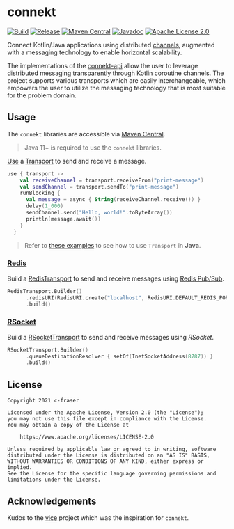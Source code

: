 # connekt

[![Build](https://github.com/c-fraser/connekt/workflows/build/badge.svg)](https://github.com/c-fraser/connekt/actions)
[![Release](https://img.shields.io/github/v/release/c-fraser/connekt?logo=github&sort=semver)](https://github.com/c-fraser/connekt/releases)
[![Maven Central](https://img.shields.io/maven-central/v/io.github.c-fraser/connekt-api.svg)](https://search.maven.org/artifact/io.github.c-fraser/connekt-api)
[![Javadoc](https://javadoc.io/badge2/io.github.c-fraser/connekt-api/javadoc.svg)](https://javadoc.io/doc/io.github.c-fraser/connekt-api)
[![Apache License 2.0](https://img.shields.io/badge/License-Apache2-blue.svg)](https://www.apache.org/licenses/LICENSE-2.0)

Connect Kotlin/Java applications using
distributed [channels](https://kotlinlang.org/docs/channels.html), augmented with a messaging
technology to enable horizontal scalability.

The implementations of
the [connekt-api](https://javadoc.io/doc/io.github.c-fraser/connekt-api/latest/index.html) allow the
user to leverage distributed messaging transparently through Kotlin coroutine channels. The project
supports various transports which are easily interchangeable, which empowers the user to utilize the
messaging technology that is most suitable for the problem domain.

## Usage

The `connekt` libraries are accessible
via [Maven Central](https://search.maven.org/search?q=g:io.github.c-fraser%20AND%20a:connekt-*).

> Java 11+ is required to use the `connekt` libraries.

[Use](https://kotlinlang.org/api/latest/jvm/stdlib/kotlin/use.html)
a [Transport](https://javadoc.io/doc/io.github.c-fraser/connekt-api/latest/io/github/cfraser/connekt/api/Transport.html)
to send and receive a message.

<!--- PREFIX
@file:Suppress("PackageDirectoryMismatch")
-->

<!--- INCLUDE
import io.github.cfraser.connekt.api.Transport
import kotlinx.coroutines.async
import kotlinx.coroutines.delay
import kotlinx.coroutines.runBlocking

fun Transport.example01() {
----- SUFFIX
}
-->

```kotlin 
use { transport ->
    val receiveChannel = transport.receiveFrom("print-message")
    val sendChannel = transport.sendTo("print-message")
    runBlocking {
      val message = async { String(receiveChannel.receive()) }
      delay(1_000)
      sendChannel.send("Hello, world!".toByteArray())
      println(message.await())
    }
  }
```                         

<!--- KNIT transport-example-01.kt --> 

> Refer
> to [these examples](https://github.com/c-fraser/connekt/tree/main/examples/src/main/java/io/github/cfraser/connekt/example/TransportExamples.java)
> to see how to use `Transport` in **Java**.

### [Redis](https://redis.io/)

<!--- TEST_NAME RedisTransportExampleTest --> 

Build
a [RedisTransport](https://javadoc.io/doc/io.github.c-fraser/connekt-redis/latest/io/github/cfraser/connekt/redis/RedisTransport.html)
to send and receive messages using [Redis Pub/Sub](https://redis.io/topics/pubsub).

<!--- PREFIX
@file:Suppress("PackageDirectoryMismatch")
-->

<!--- INCLUDE
import io.github.cfraser.connekt.example.knit.transportExample01.example01
import io.github.cfraser.connekt.redis.RedisTransport
import io.lettuce.core.RedisURI

fun main() {
----- SUFFIX
    .example01()
}
-->

```kotlin 
RedisTransport.Builder()
      .redisURI(RedisURI.create("localhost", RedisURI.DEFAULT_REDIS_PORT))
      .build()
```                         

<!--- KNIT redis-transport-example-01.kt --> 

<!--- TEST
Hello, world!
-->

### [RSocket](https://rsocket.io/)

<!--- TEST_NAME RSocketTransportExampleTest --> 

Build
a [RSocketTransport](https://javadoc.io/doc/io.github.c-fraser/connekt-rsocket/latest/io/github/cfraser/connekt/rsocket/RSocketTransport.html)
to send and receive messages using *RSocket*.

<!--- PREFIX
@file:OptIn(ExperimentalTransport::class)
@file:Suppress("PackageDirectoryMismatch")
-->

<!--- INCLUDE
import io.github.cfraser.connekt.api.ExperimentalTransport
import io.github.cfraser.connekt.example.knit.transportExample01.example01
import io.github.cfraser.connekt.rsocket.RSocketTransport
import java.net.InetSocketAddress

fun main() {
----- SUFFIX
    .example01()
}
-->

```kotlin 
RSocketTransport.Builder()
      .queueDestinationResolver { setOf(InetSocketAddress(8787)) }
      .build()
```                         

<!--- KNIT rsocket-transport-example-01.kt --> 

<!--- TEST
Hello, world!
-->

## License

    Copyright 2021 c-fraser
    
    Licensed under the Apache License, Version 2.0 (the "License");
    you may not use this file except in compliance with the License.
    You may obtain a copy of the License at
    
        https://www.apache.org/licenses/LICENSE-2.0
    
    Unless required by applicable law or agreed to in writing, software
    distributed under the License is distributed on an "AS IS" BASIS,
    WITHOUT WARRANTIES OR CONDITIONS OF ANY KIND, either express or implied.
    See the License for the specific language governing permissions and
    limitations under the License.

## Acknowledgements

Kudos to the [vice](https://github.com/matryer/vice) project which was the inspiration for
`connekt`.
